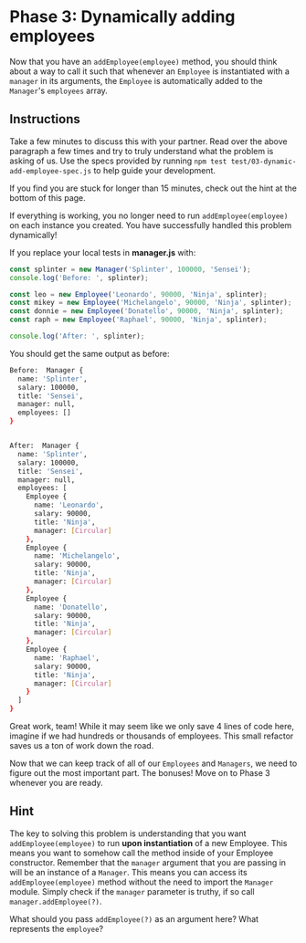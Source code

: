 # Phase 3: Dynamically adding employees

Now that you have an `addEmployee(employee)` method, you should think about a way to call it such that whenever an `Employee`
is instantiated with a `manager` in its arguments, the `Employee` is
automatically added to the `Manager`'s `employees` array. 

## Instructions

Take a few minutes to discuss this with your partner. Read over
the above paragraph a few times and try to truly understand what
the problem is asking of us. Use the specs provided by running 
`npm test test/03-dynamic-add-employee-spec.js` to help guide
your development.

If you find you are stuck for longer than 15 minutes,
check out the hint at the bottom of this page. 

If everything is working, you no longer need to run
`addEmployee(employee)` on each instance you created.
You have successfully handled this problem dynamically!

If you replace your local tests in __manager.js__ with:

```js
const splinter = new Manager('Splinter', 100000, 'Sensei');
console.log('Before: ', splinter);

const leo = new Employee('Leonardo', 90000, 'Ninja', splinter);
const mikey = new Employee('Michelangelo', 90000, 'Ninja', splinter);
const donnie = new Employee('Donatello', 90000, 'Ninja', splinter);
const raph = new Employee('Raphael', 90000, 'Ninja', splinter);

console.log('After: ', splinter);
```

You should get the same output as before:

```bash
Before:  Manager {
  name: 'Splinter',
  salary: 100000,
  title: 'Sensei',
  manager: null,
  employees: []
}


After:  Manager {
  name: 'Splinter',
  salary: 100000,
  title: 'Sensei',
  manager: null,
  employees: [
    Employee {
      name: 'Leonardo',
      salary: 90000,
      title: 'Ninja',
      manager: [Circular]
    },
    Employee {
      name: 'Michelangelo',
      salary: 90000,
      title: 'Ninja',
      manager: [Circular]
    },
    Employee {
      name: 'Donatello',
      salary: 90000,
      title: 'Ninja',
      manager: [Circular]
    },
    Employee {
      name: 'Raphael',
      salary: 90000,
      title: 'Ninja',
      manager: [Circular]
    }
  ]
}
```

Great work, team! While it may seem like we only save 4 lines of code
here, imagine if we had hundreds or thousands of employees.
This small refactor saves us a ton of work down the road. 

Now that we can keep track of all of our `Employees` and `Managers`,
we need to figure out the most important part. The bonuses! Move on
to Phase 3 whenever you are ready.

## Hint

The key to solving this problem is understanding that you want
`addEmployee(employee)` to run **upon instantiation** of a new Employee.
This means you want to somehow call the method inside of your Employee
constructor. Remember that the `manager` argument that you are passing
in will be an instance of a `Manager`. This means you can access its
`addEmployee(employee)` method without the need to import the `Manager`
module. Simply check if the `manager` parameter is truthy, if so call
`manager.addEmployee(?)`. 

What should you pass `addEmployee(?)` as an argument here? What represents the `employee`?


